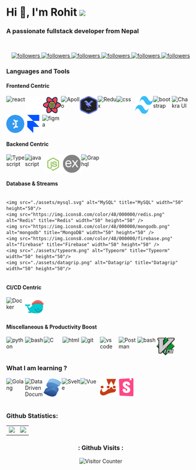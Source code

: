 <h1>Hi 👋, I'm Rohit <span><img src="https://my-blog-6969.herokuapp.com/weathericon" /></span></h1>

<h3>A passionate fullstack developer from Nepal</h3>

<br>

<p align="center">
    <a href="https://twitter.com/sah_rohite">
        <img alt="followers" title="Follow me on Twitter" src="https://custom-icon-badges.herokuapp.com/twitter/follow/sah_rohite?color=236ad3&labelColor=1155ba&label=Twitter&logo=twitter&logoColor=white&style=for-the-badge"/>
    </a>
    <a href="https://github.com/sahrohit">
        <img alt="followers" title="Follow me on Github" src="https://custom-icon-badges.herokuapp.com/github/followers/sahrohit?color=363636&labelColor=1D1E1F&style=for-the-badge&logo=github&label=Github&logoColor=white"/>
    </a>
    <a href="https://linkedin.com/in/sahrohit">
        <img alt="followers" title="Connect with me on Linkedin" src="https://img.shields.io/badge/Linkedin-blue?logo=linkedin&style=for-the-badge"/>
    </a>
    <a href="https://stackoverflow.com/users/13238555/rohit-kumar-sah">
        <img alt="followers" title="Stack Overflow" src="https://img.shields.io/badge/-Stack%20Overflow-FE7A16?logo=stackoverflow&style=for-the-badge&logoColor=white"/>
    </a>
    <a href="https://medium.com/@sahrohit9586">
        <img alt="followers" title="Medium" src="https://img.shields.io/badge/-Medium-black?logo=medium&style=for-the-badge&logoColor=white"/>
    </a>
    <a href="https://goo.gl/maps/cjJZSJ2zEgt7SJ2G7">
        <img alt="followers" title="Where I Live" src="https://custom-icon-badges.herokuapp.com/badge/Kathmandu-Nepal-purple?style=for-the-badge&logo=location&logoColor=white"/>
    </a>
</p>

<h3>Languages and Tools</h3>

<h4>Frontend Centric</h4>

<div style="display: flex; flex-wrap: wrap;">
    <img src="https://img.icons8.com/color/128/000000/react-native.png" alt="react" title="React Js" width="50" height="50" />
    <img src="./assets/nextjs.svg" alt="next" title="Next Js" width="48" height="48" />     
    <img src="./assets/reactquery.svg" alt="React Query" title="React Query" width="48" height="48" /> 
    <img src="https://img.icons8.com/color/48/000000/apollo.png" alt="Apollo" title="Apollo" width="50" height="50" />
    <img src="./assets/urql.svg" alt="Urql" title="Urql" width="48" height="48" /> 
    <img src="https://img.icons8.com/color/48/000000/redux.png" alt="Redux" title="Redux" width="50" height="50" />
    <img src="https://img.icons8.com/color/48/000000/css3.png" alt="css" title="CSS" width="50" height="50" />    
    <img src="./assets/tailwindcss.svg" alt="TailwindCSS" title="TailwindCSS" width="48" height="48" />
    <img src="https://img.icons8.com/color/128/000000/bootstrap.png" alt="bootstrap" title="Bootstrap" width="50" height="50" />
    <img src="https://img.icons8.com/color/48/000000/chakra-ui.png" alt="Chakra UI" title="Chakra UI" width="50" height="50" />
    <img src="./assets/mantine.svg" alt="Mantine" title="Mantine" width="48" height="48" /> 
    <img src="./assets/framer.svg" alt="Framer Motion" title="Framer Motion" width="48" height="48" />
    <img src="https://img.icons8.com/color/48/000000/figma--v1.png" alt="figma" title="Figma" width="50" height="50" />

</div>

<h4>Backend Centric</h4>

<div style="display: flex; flex-wrap: wrap;">
    <img src="https://img.icons8.com/color/48/000000/typescript.png" alt="Typescript" title="Typescript" width="50" height="50" />  
    <img src="https://img.icons8.com/color/128/000000/javascript.png" alt="javascript" title="Javascript" width="50" height="50" />
    <img src="./assets/nodejs.png" alt="nodejs" title="Node Js" width="50" height="50" />    
    <img src="./assets/express.png" alt="express" title="Express Js" width="50" height="50"  />  
    <img src="https://img.icons8.com/color/48/000000/graphql.png" alt="Graphql" title="Graphql" width="50" height="50" />
</div>

<h4>Database & Streams</h4>

<div style="display: flex; flex-wrap: wrap;">

    <img src="./assets/mysql.svg" alt="MySQL" title="MySQL" width="50" height="50"/>      
    <img src="https://img.icons8.com/color/48/000000/redis.png" alt="Redis" title="Redis" width="50" height="50" />
    <img src="https://img.icons8.com/color/48/000000/mongodb.png" alt="mongodb" title="MongoDB" width="50" height="50" />
    <img src="https://img.icons8.com/color/48/000000/firebase.png" alt="firebase" title="Firebase" width="50" height="50" />
    <img src="./assets/typeorm.png" alt="Typeorm" title="Typeorm" width="50" height="50"/>    
    <img src="./assets/datagrip.png" alt="Datagrip" title="Datagrip" width="50" height="50"/>
</div>

<h4>CI/CD Centric</h4>

<div style="display: flex; flex-wrap: wrap;">
    <img src="https://img.icons8.com/color/48/000000/docker.png" alt="Docker" title="Docker" width="50" height="50" />
    <img src="./assets/dokku.png" alt="Dokku" title="Dokku" width="50" height="50" />    
</div>

<h4>Miscellaneous & Productivity Boost</h4>

<div style="display: flex; flex-wrap: wrap;">
    <img src="https://img.icons8.com/color/128/000000/python.png" alt="python" title="Python" width="50" height="50" />
    <img src="https://img.icons8.com/color/128/000000/java-coffee-cup-logo--v1.png" alt="bash" title="Bash" width="50" height="50" />
    <img src="https://img.icons8.com/color/48/000000/c-programming.png" title="C" alt="C" width="50" height="50" />
    <img src="https://img.icons8.com/color/48/000000/html-5--v1.png" alt="html" title="Html" width="50" height="50"/>
    <img src="https://img.icons8.com/color/128/000000/git.png" alt="git" title="Git" width="50" height="50" />
    <img src="https://img.icons8.com/color/48/000000/visual-studio-code-2019.png" alt="vs code" title="VS Code"  width="50" height="50"/>
    <img src="https://img.icons8.com/dusk/48/000000/postman-api.png" alt="Postman" title="Postman"  width="50" height="50"/>
    <img src="https://img.icons8.com/color/48/000000/console.png" alt="bash" title="Bash" width="50" height="50" /> 
    <img src="./assets/vim.png" alt="Vim" title="Vim" width="50" height="50" />   
</div>

<!-- <h3>Language and Tools</h3>

<div style="display: flex; flex-wrap: wrap;">
<img src="https://img.icons8.com/color/128/000000/react-native.png" alt="react" title="React Js" width="50" height="50" />
    <img src="./assets/nextjs.svg" alt="next" title="Next Js" width="48" height="48" />
    <img src="./assets/reactquery.svg" alt="React Query" title="React Query" width="48" height="48" />
    <img src="https://img.icons8.com/color/48/000000/apollo.png" alt="Apollo" title="Apollo" width="50" height="50" />
    <img src="./assets/urql.svg" alt="Urql" title="Urql" width="48" height="48" />
    <img src="https://img.icons8.com/color/48/000000/redux.png" alt="Redux" title="Redux" width="50" height="50" />
    <img src="./assets/tailwindcss.svg" alt="TailwindCSS" title="TailwindCSS" width="48" height="48" />
    <img src="https://img.icons8.com/color/128/000000/bootstrap.png" alt="bootstrap" title="Bootstrap" width="50" height="50" />
    <img src="https://img.icons8.com/color/48/000000/css3.png" alt="css" title="CSS" width="50" height="50" />
    <img src="https://img.icons8.com/color/48/000000/chakra-ui.png" alt="Chakra UI" title="Chakra UI" width="50" height="50" />
    <img src="./assets/mantine.svg" alt="Mantine" title="Mantine" width="48" height="48" />
    <img src="./assets/framer.svg" alt="Framer Motion" title="Framer Motion" width="48" height="48" />
    <img src="https://img.icons8.com/color/48/000000/figma--v1.png" alt="figma" title="Figma" width="50" height="50" />
     <img src="https://img.icons8.com/color/48/000000/typescript.png" alt="Typescript" title="Typescript" width="50" height="50" />
    <img src="https://img.icons8.com/color/128/000000/javascript.png" alt="javascript" title="Javascript" width="50" height="50" />
    <img src="./assets/nodejs.png" alt="nodejs" title="Node Js" width="50" height="50" />
    <img src="./assets/express.png" alt="express" title="Express Js" width="50" height="50"  />
    <img src="https://img.icons8.com/color/48/000000/graphql.png" alt="Graphql" title="Graphql" width="50" height="50" />
    <img src="https://img.icons8.com/color/128/000000/postgresql.png" alt="postgresql" title="PostgreSQL" width="50" height="50" />
    <img src="./assets/mysql.svg" alt="MySQL" title="MySQL" width="50" height="50"/>
    <img src="https://img.icons8.com/color/48/000000/redis.png" alt="Redis" title="Redis" width="50" height="50" />
    <img src="https://img.icons8.com/color/48/000000/mongodb.png" alt="mongodb" title="MongoDB" width="50" height="50" />
    <img src="https://img.icons8.com/color/48/000000/firebase.png" alt="firebase" title="Firebase" width="50" height="50" />
    <img src="./assets/typeorm.png" alt="Typeorm" title="Typeorm" width="50" height="50"/>
    <img src="./assets/datagrip.png" alt="Datagrip" title="Datagrip" width="50" height="50"/>
    <img src="https://img.icons8.com/color/48/000000/docker.png" alt="Docker" title="Docker" width="50" height="50" />
    <img src="./assets/dokku.png" alt="Dokku" title="Dokku" width="50" height="50" />
    <img src="https://img.icons8.com/color/128/000000/python.png" alt="python" title="Python" width="50" height="50" />
    <img src="https://img.icons8.com/color/128/000000/java-coffee-cup-logo--v1.png" alt="bash" title="Bash" width="50" height="50" />
    <img src="https://img.icons8.com/color/48/000000/c-programming.png" title="C" alt="C" width="50" height="50" />
    <img src="https://img.icons8.com/color/48/000000/html-5--v1.png" alt="html" title="Html" width="50" height="50"/>
    <img src="https://img.icons8.com/color/128/000000/git.png" alt="git" title="Git" width="50" height="50" />
    <img src="https://img.icons8.com/color/48/000000/visual-studio-code-2019.png" alt="vs code" title="VS Code"  width="50" height="50"/>
    <img src="https://img.icons8.com/dusk/48/000000/postman-api.png" alt="Postman" title="Postman"  width="50" height="50"/>
    <img src="https://img.icons8.com/color/48/000000/console.png" alt="bash" title="Bash" width="50" height="50" />
    <img src="./assets/vim.png" alt="Vim" title="Vim" width="50" height="50" />

</div> -->

<h3>What I am learning ?</h3>
<div style="display: flex; flex-wrap: wrap;">
    <img src="https://img.icons8.com/color/48/000000/golang.png" alt="Golang" title="Golang" width="50" height="50" />
    <img src="https://img.icons8.com/external-tal-revivo-color-tal-revivo/48/000000/external-d3js-a-javascript-library-for-producing-dynamic-interactive-data-visualizations-in-web-browsers-logo-color-tal-revivo.png" alt="Data Driven Documents" title="Data Driven Documents" width="48" height="48" />
    <img src="./assets/solid.svg" alt="Solid" title="Solid Js" width="50" height="50"  />
    <img src="https://img.icons8.com/doodle/48/000000/svetle.png" alt="Svelte" title="Svelte" width="50" height="50" />     
    <img src="https://img.icons8.com/color/48/000000/vue-js.png" alt="Vue" title="Vue" width="50" height="50" />    
    <img src="./assets/jest.png" alt="Jest" title="Jest" width="48" height="48" />     <img src="./assets/storybook.svg" alt="Storybook" title="Storybook" width="48" height="48" />  
</div>

<br>
<h3>Github Statistics:</h3>
<!-- <div style="display: flex; flex-wrap: wrap; width:100%">
<div style="padding: 0rem; width:50%;text-align:center;">      
<img src="https://github-readme-stats.vercel.app/api?username=sahrohit&show_icons=true&count_private=true&theme=vue" />
</div>
<div style="padding: 0rem; width:50%;">

<img src="https://github-readme-stats.vercel.app/api/top-langs/?username=sahrohit&layout=compact&theme=vue" width="100%" height="82%"/>
</div>
</div> -->

<table>
  <tr>
    <td>
      <img src="https://github-readme-stats.vercel.app/api?username=sahrohit&show_icons=true&count_private=true&theme=dark&hide_border=true" />
    </td>
    <td>
      <img src="https://github-readme-streak-stats.herokuapp.com?user=sahrohit&&theme=dark&hide_border=true"/>
    </td>
  </tr>
  <!-- <tr>
  <td colspan="2">
  <img src="https://activity-graph.herokuapp.com/graph?username=sahrohit&theme=xcode"  />
  </td>
  </tr> -->
</table>

<div align="center">
<h3> : Github Visits : </h3>
<img src="https://count.getloli.com/get/@:sahrohit?theme=rule34" alt="Visitor Counter" />
</div>

